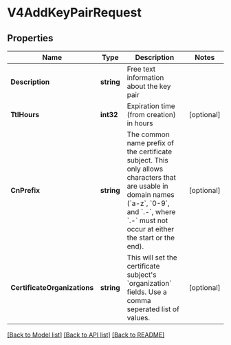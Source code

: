 # V4AddKeyPairRequest

## Properties

Name | Type | Description | Notes
------------ | ------------- | ------------- | -------------
**Description** | **string** | Free text information about the key pair | 
**TtlHours** | **int32** | Expiration time (from creation) in hours | [optional] 
**CnPrefix** | **string** | The common name prefix of the certificate subject. This only allows characters that are usable in domain names (&#x60;a-z&#x60;, &#x60;0-9&#x60;, and &#x60;.-&#x60;, where &#x60;.-&#x60; must not occur at either the start or the end). | [optional] 
**CertificateOrganizations** | **string** | This will set the certificate subject&#39;s &#x60;organization&#x60; fields. Use a comma seperated list of values.  | [optional] 

[[Back to Model list]](../README.md#documentation-for-models) [[Back to API list]](../README.md#documentation-for-api-endpoints) [[Back to README]](../README.md)


